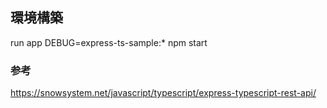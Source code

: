 ## 環境構築

run app
DEBUG=express-ts-sample:* npm start

### 参考
https://snowsystem.net/javascript/typescript/express-typescript-rest-api/